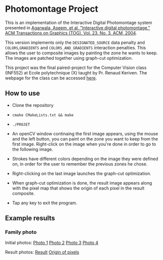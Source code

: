 # Photomontage Project #

This is an implementation of the Interactive Digital Photomontage system presented in [Agarwala, Aseem, et al. "Interactive digital photomontage." ACM Transactions on Graphics (TOG). Vol. 23. No. 3. ACM, 2004](http://grail.cs.washington.edu/projects/photomontage/photomontage.pdf).

This version implements only the `DESIGNATED_SOURCE` data penalty and `COLORS`,`GRADIENTS` and `COLORS_AND_GRADIENTS` interaction penalties. This allows the user to composite images by painting the zone he wants to keep. The images are patched together using graph-cut optimization.

This project was the final paired-project for the Computer Vision class (INF552) at Ecole polytechnique (X) taught by Pr. Renaud Keriven. The webpage for the class can be accessed [here](http://www.enseignement.polytechnique.fr/informatique/INF552/projets.htm).

## How to use ##

* Clone the repository
* `cmake CMakeLists.txt && make`
* `./PROJET`

* An openCV window continaing the first image appears, using the mouse and the left button, you can paint on the zone you want to keep from the first image. Right-click on the image when you're done in order to go to the following image.
* Strokes have different colors depending on the image they were defined on, in order for the user to remember the previous zones he chose.
* Right-clicking on the last image launches the graph-cut optimization.
* When graph-cut optimization is done, the result image appears along with the pixel map that shows the origin of each pixel in the result composite.
* Tap any key to exit the program.

## Example results ##

### Family photo ###

Initial photos:
[Photo 1](https://github.com/Nocty-chan/PhotoMontage/blob/master/images/famille1.jpg?raw=true)
[Photo 2](https://github.com/Nocty-chan/PhotoMontage/blob/master/images/famille2.jpg?raw=true)
[Photo 3](https://github.com/Nocty-chan/PhotoMontage/blob/master/images/famille3.jpg?raw=true)
[Photo 4](https://github.com/Nocty-chan/PhotoMontage/blob/master/images/famille1.jpg?raw=true)

Result photos:
[Result](https://github.com/Nocty-chan/PhotoMontage/blob/master/results/composite-result-family.png?raw=true)
[Origin of pixels](https://github.com/Nocty-chan/PhotoMontage/blob/master/results/composite-origin-family.png?raw=true)
